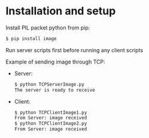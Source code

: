 # Installation and setup
Install PIL packet python from pip:
```bash
$ pip install image
```
Run server scripts first before running any client scripts

Example of sending image through TCP: 
* Server:
    ```bash
    $ python TCPServerImage.py
    The server is ready to receive
    ```
* Client:
    ```bash
    $ python TCPClientImage1.py
    From Server: image received
    $ python TCPClientImage2.py
    From Server: image received
    ```

